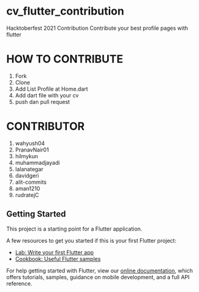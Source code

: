 # cv_flutter_contribution

Hacktoberfest 2021 Contribution 
Contribute your best profile pages with flutter

# HOW TO CONTRIBUTE

1. Fork
2. Clone
3. Add List Profile at Home.dart
4. Add dart file with your cv
5. push dan pull request

# CONTRIBUTOR

1. wahyush04
2. PranavNair01
3. hilmykun
4. muhammadjayadi
5. lalanategar
6. davidgeri
7. alit-commits
8. aman1210
9. rudratejC

## Getting Started


This project is a starting point for a Flutter application.

A few resources to get you started if this is your first Flutter project:

- [Lab: Write your first Flutter app](https://flutter.dev/docs/get-started/codelab)
- [Cookbook: Useful Flutter samples](https://flutter.dev/docs/cookbook)

For help getting started with Flutter, view our
[online documentation](https://flutter.dev/docs), which offers tutorials,
samples, guidance on mobile development, and a full API reference.
